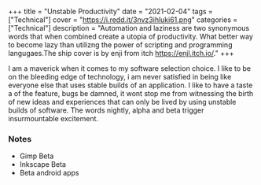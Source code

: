 +++
title = "Unstable Productivity"
date = "2021-02-04"
tags = ["Technical"]
cover = "https://i.redd.it/3nvz3ihluki61.png"
categories = ["Technical"]
description = "Automation and laziness are two synonymous words that when combined create a utopia of productivity. What better way to become lazy than utilizng the power of scripting and programming langugaes.The ship cover is by enji from itch https://enjl.itch.io/."
+++

I am a maverick when it comes to my software selection choice. I like to be on the bleeding edge of technology, i am never satisfied in being like everyone else 
that uses stable builds of an application. I like to have a taste a of the feature, bugs be damned, it wont stop me from witnessing the birth of new ideas and 
experiences that can only be lived by using unstable builds of software. The words nightly, alpha and beta trigger insurmountable excitement. 

### Notes
- Gimp Beta
- Inkscape Beta
- Beta android apps
